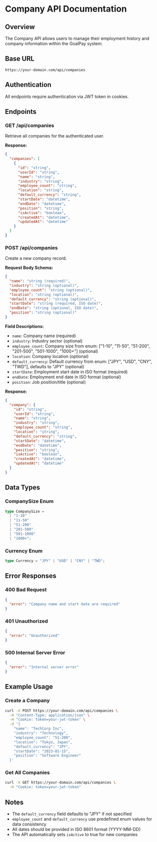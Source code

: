 # Company API Documentation

## Overview
The Company API allows users to manage their employment history and company information within the GoalPay system.

## Base URL
```
https://your-domain.com/api/companies
```

## Authentication
All endpoints require authentication via JWT token in cookies.

## Endpoints

### GET /api/companies
Retrieve all companies for the authenticated user.

**Response:**
```json
{
  "companies": [
    {
      "id": "string",
      "userId": "string", 
      "name": "string",
      "industry": "string",
      "employee_count": "string",
      "location": "string",
      "default_currency": "string",
      "startDate": "datetime",
      "endDate": "datetime",
      "position": "string",
      "isActive": "boolean",
      "createdAt": "datetime",
      "updatedAt": "datetime"
    }
  ]
}
```

### POST /api/companies
Create a new company record.

**Request Body Schema:**
```json
{
  "name": "string (required)",
  "industry": "string (optional)",
  "employee_count": "string (optional)",
  "location": "string (optional)", 
  "default_currency": "string (optional)",
  "startDate": "string (required, ISO date)",
  "endDate": "string (optional, ISO date)",
  "position": "string (optional)"
}
```

**Field Descriptions:**
- `name`: Company name (required)
- `industry`: Industry sector (optional)
- `employee_count`: Company size from enum: ["1-10", "11-50", "51-200", "201-500", "501-1000", "1000+"] (optional)
- `location`: Company location (optional)
- `default_currency`: Default currency from enum: ["JPY", "USD", "CNY", "TWD"], defaults to "JPY" (optional)
- `startDate`: Employment start date in ISO format (required)
- `endDate`: Employment end date in ISO format (optional)
- `position`: Job position/title (optional)

**Response:**
```json
{
  "company": {
    "id": "string",
    "userId": "string",
    "name": "string",
    "industry": "string",
    "employee_count": "string", 
    "location": "string",
    "default_currency": "string",
    "startDate": "datetime",
    "endDate": "datetime",
    "position": "string",
    "isActive": "boolean",
    "createdAt": "datetime",
    "updatedAt": "datetime"
  }
}
```

## Data Types

### CompanySize Enum
```typescript
type CompanySize = 
  | "1-10"
  | "11-50"
  | "51-200" 
  | "201-500"
  | "501-1000"
  | "1000+";
```

### Currency Enum
```typescript
type Currency = "JPY" | "USD" | "CNY" | "TWD";
```

## Error Responses

### 400 Bad Request
```json
{
  "error": "Company name and start date are required"
}
```

### 401 Unauthorized
```json
{
  "error": "Unauthorized"
}
```

### 500 Internal Server Error
```json
{
  "error": "Internal server error"
}
```

## Example Usage

### Create a Company
```bash
curl -X POST https://your-domain.com/api/companies \
  -H "Content-Type: application/json" \
  -H "Cookie: token=your-jwt-token" \
  -d '{
    "name": "TechCorp Inc",
    "industry": "Technology",
    "employee_count": "51-200",
    "location": "Tokyo, Japan",
    "default_currency": "JPY",
    "startDate": "2023-01-15",
    "position": "Software Engineer"
  }'
```

### Get All Companies
```bash
curl -X GET https://your-domain.com/api/companies \
  -H "Cookie: token=your-jwt-token"
```

## Notes
- The `default_currency` field defaults to "JPY" if not specified
- `employee_count` and `default_currency` use predefined enum values for data consistency
- All dates should be provided in ISO 8601 format (YYYY-MM-DD)
- The API automatically sets `isActive` to true for new companies
